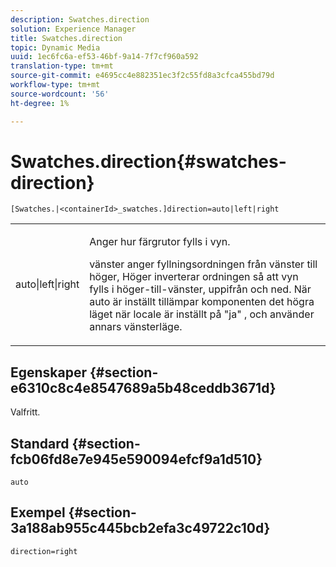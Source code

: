 ```yaml
---
description: Swatches.direction
solution: Experience Manager
title: Swatches.direction
topic: Dynamic Media
uuid: 1ec6fc6a-ef53-46bf-9a14-7f7cf960a592
translation-type: tm+mt
source-git-commit: e4695cc4e882351ec3f2c55fd8a3cfca455bd79d
workflow-type: tm+mt
source-wordcount: '56'
ht-degree: 1%

---
```



# Swatches.direction{#swatches-direction}

`[Swatches.|<containerId>_swatches.]direction=auto|left|right`

<table id="table_8DA8AC17A6FB4EC09DC9384B812D841C"> 
 <tbody> 
  <tr> 
   <td colname="col1"> <p> <span class="codeph"> auto|left|right  </span> </p> </td> 
   <td colname="col2"> <p> Anger hur färgrutor fylls i vyn. </p> <p> <span class="codeph"> vänster  </span> anger fyllningsordningen från vänster till höger,  <span class="codeph"> Höger  </span> inverterar ordningen så att vyn fylls i höger-till-vänster, uppifrån och ned. När <span class="codeph"> auto </span> är inställt tillämpar komponenten det högra läget när locale är inställt på <span class="codeph"> "ja" </span>, och använder annars vänsterläge. </p> </td> 
  </tr> 
 </tbody> 
</table>

## Egenskaper {#section-e6310c8c4e8547689a5b48ceddb3671d}

Valfritt.

## Standard {#section-fcb06fd8e7e945e590094efcf9a1d510}

`auto`

## Exempel {#section-3a188ab955c445bcb2efa3c49722c10d}

`direction=right`
